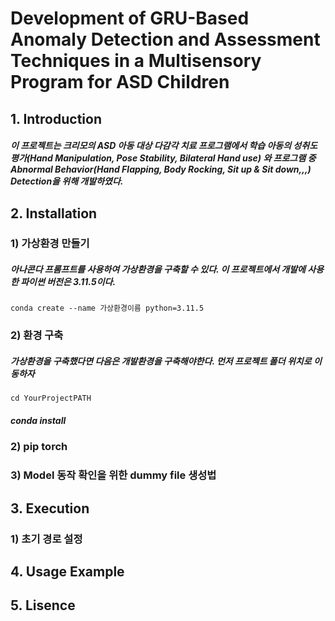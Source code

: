 # Development of GRU-Based Anomaly Detection and Assessment Techniques in a Multisensory Program for ASD Children

## 1. Introduction
##### 이 프로젝트는 크리모의 ASD 아동 대상 다감각 치료 프로그램에서 학습 아동의 성취도 평가(Hand Manipulation, Pose Stability, Bilateral Hand use) 와 프로그램 중 Abnormal Behavior(Hand Flapping, Body Rocking, Sit up & Sit down,,,) Detection을 위해 개발하였다.

## 2. Installation

### 1) 가상환경 만들기

##### 아나콘다 프롬프트를 사용하여 가상환경을 구축할 수 있다. 이 프로젝트에서 개발에 사용한 파이썬 버전은 3.11.5이다.

```Anaconda Prompt
conda create --name 가상환경이름 python=3.11.5
```

### 2) 환경 구축

##### 가상환경을 구축했다면 다음은 개발환경을 구축해야한다. 먼저 프로젝트 폴더 위치로 이동하자

```Anaconda Prompt
cd YourProjectPATH
```

##### conda install 

### 2) pip torch

### 3) Model 동작 확인을 위한 dummy file 생성법

## 3. Execution

### 1) 초기 경로 설정

## 4. Usage Example

## 5. Lisence
